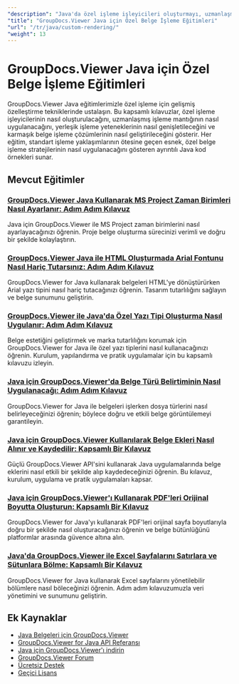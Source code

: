 ```yaml
---
"description": "Java'da özel işleme işleyicileri oluşturmayı, uzmanlaşmış işleme mantığını uygulamayı ve GroupDocs.Viewer'ın yeteneklerini genişletmeyi öğrenin."
"title": "GroupDocs.Viewer Java için Özel Belge İşleme Eğitimleri"
"url": "/tr/java/custom-rendering/"
"weight": 13
---
```


# GroupDocs.Viewer Java için Özel Belge İşleme Eğitimleri

GroupDocs.Viewer Java eğitimlerimizle özel işleme için gelişmiş özelleştirme tekniklerinde ustalaşın. Bu kapsamlı kılavuzlar, özel işleme işleyicilerinin nasıl oluşturulacağını, uzmanlaşmış işleme mantığının nasıl uygulanacağını, yerleşik işleme yeteneklerinin nasıl genişletileceğini ve karmaşık belge işleme çözümlerinin nasıl geliştirileceğini gösterir. Her eğitim, standart işleme yaklaşımlarının ötesine geçen esnek, özel belge işleme stratejilerinin nasıl uygulanacağını gösteren ayrıntılı Java kod örnekleri sunar.

## Mevcut Eğitimler

### [GroupDocs.Viewer Java Kullanarak MS Project Zaman Birimleri Nasıl Ayarlanır: Adım Adım Kılavuz](./adjust-ms-project-time-units-groupdocs-viewer-java/)
Java için GroupDocs.Viewer ile MS Project zaman birimlerini nasıl ayarlayacağınızı öğrenin. Proje belge oluşturma sürecinizi verimli ve doğru bir şekilde kolaylaştırın.

### [GroupDocs.Viewer Java ile HTML Oluşturmada Arial Fontunu Nasıl Hariç Tutarsınız: Adım Adım Kılavuz](./exclude-arial-font-groupdocs-viewer-java/)
GroupDocs.Viewer for Java kullanarak belgeleri HTML'ye dönüştürürken Arial yazı tipini nasıl hariç tutacağınızı öğrenin. Tasarım tutarlılığını sağlayın ve belge sunumunu geliştirin.

### [GroupDocs.Viewer ile Java'da Özel Yazı Tipi Oluşturma Nasıl Uygulanır: Adım Adım Kılavuz](./java-groupdocs-viewer-custom-font-rendering/)
Belge estetiğini geliştirmek ve marka tutarlılığını korumak için GroupDocs.Viewer for Java ile özel yazı tiplerini nasıl kullanacağınızı öğrenin. Kurulum, yapılandırma ve pratik uygulamalar için bu kapsamlı kılavuzu izleyin.

### [Java için GroupDocs.Viewer'da Belge Türü Belirtiminin Nasıl Uygulanacağı: Adım Adım Kılavuz](./implement-doc-type-specification-groupdocs-viewer-java/)
GroupDocs.Viewer for Java ile belgeleri işlerken dosya türlerini nasıl belirleyeceğinizi öğrenin; böylece doğru ve etkili belge görüntülemeyi garantileyin.

### [Java için GroupDocs.Viewer Kullanılarak Belge Ekleri Nasıl Alınır ve Kaydedilir: Kapsamlı Bir Kılavuz](./retrieve-save-document-attachments-groupdocs-viewer-java/)
Güçlü GroupDocs.Viewer API'sini kullanarak Java uygulamalarında belge eklerini nasıl etkili bir şekilde alıp kaydedeceğinizi öğrenin. Bu kılavuz, kurulum, uygulama ve pratik uygulamaları kapsar.

### [Java için GroupDocs.Viewer'ı Kullanarak PDF'leri Orijinal Boyutta Oluşturun: Kapsamlı Bir Kılavuz](./render-pdf-original-page-size-groupdocs-viewer-java/)
GroupDocs.Viewer for Java'yı kullanarak PDF'leri orijinal sayfa boyutlarıyla doğru bir şekilde nasıl oluşturacağınızı öğrenin ve belge bütünlüğünü platformlar arasında güvence altına alın.

### [Java'da GroupDocs.Viewer ile Excel Sayfalarını Satırlara ve Sütunlara Bölme: Kapsamlı Bir Kılavuz](./groupdocs-viewer-java-split-excel-sheets-rows-columns/)
GroupDocs.Viewer for Java kullanarak Excel sayfalarını yönetilebilir bölümlere nasıl böleceğinizi öğrenin. Adım adım kılavuzumuzla veri yönetimini ve sunumunu geliştirin.

## Ek Kaynaklar

- [Java Belgeleri için GroupDocs.Viewer](https://docs.groupdocs.com/viewer/java/)
- [GroupDocs.Viewer for Java API Referansı](https://reference.groupdocs.com/viewer/java/)
- [Java için GroupDocs.Viewer'ı indirin](https://releases.groupdocs.com/viewer/java/)
- [GroupDocs.Viewer Forum](https://forum.groupdocs.com/c/viewer/9)
- [Ücretsiz Destek](https://forum.groupdocs.com/)
- [Geçici Lisans](https://purchase.groupdocs.com/temporary-license/)